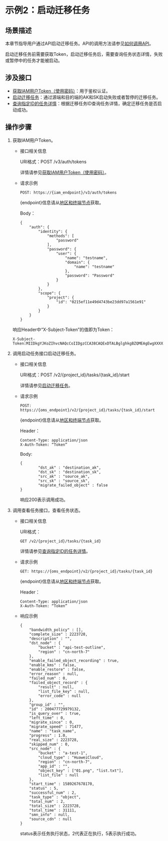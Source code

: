 # 示例2：启动迁移任务<a name="oms_api_0031"></a>

## 场景描述<a name="section1481320233541"></a>

本章节指导用户通过API启动迁移任务。API的调用方法请参见[如何调用API](如何调用API.md)。

启动迁移任务前需要获取Token，启动迁移任务后，需要查询任务状态详情，失败或暂停中的任务才能被启动。

## 涉及接口<a name="section85887180557"></a>

-   [获取IAM用户Token（使用密码）](https://support.huaweicloud.com/api-iam/iam_30_0001.html)：用于鉴权认证。
-   [启动迁移任务](启动迁移任务.md)：通过源端和目的端的AK和SK启动失败或者暂停的迁移任务。
-   [查询指定ID的任务详情](查询指定ID的任务详情.md)：根据迁移任务ID查询任务详情，确定迁移任务是否启动成功。

## 操作步骤<a name="section432513411130"></a>

1.  获取IAM用户Token。

    -   接口相关信息

        URI格式：POST /v3/auth/tokens

        详情请参见[获取IAM用户Token（使用密码）](https://support.huaweicloud.com/api-iam/iam_30_0001.html)。

    -   请求示例

        ```
        POST: https://{iam_endpoint}/v3/auth/tokens
        ```

        \{endpoint\}信息请从[地区和终端节点](https://developer.huaweicloud.com/endpoint?IAM)获取。

        Body：

        ```
        {
            "auth": {
                "identity": {
                    "methods": [
                        "password"
                    ],
                    "password": {
                        "user": {
                            "name": "testname",
                            "domain": {
                                "name": "testname"
                            },
                            "password": "Password"
                        }
                    }
                },
                "scope": {
                    "project": {
                        "id": "0215ef11e49d4743be23dd97a1561e91"
                    }
                }
            }
        }
        ```

    响应Header中“X-Subject-Token”的值即为Token：

    ```
    X-Subject-Token:MIIDkgYJKoZIhvcNAQcCoIIDgzCCA38CAQExDTALBglghkgBZQMEAgEwgXXXXX...
    ```

2.  调用启动任务接口启动迁移任务。
    -   接口相关信息

        URI格式：POST /v2/\{project\_id\}/tasks/\{task\_id\}/start

        详情请参见[启动迁移任务](启动迁移任务.md)。

    -   请求示例

        ```
        POST: https://{oms_endpoint}/v2/{project_id}/tasks/{task_id}/start
        ```

        \{endpoint\}信息请从[地区和终端节点](https://developer.huaweicloud.com/endpoint?OMS)获取。

        Header：

        ```
        Content-Type: application/json
        X-Auth-Token: “Token”
        ```

        Body:

        ```
        {
                "dst_ak" : "destination_ak",
                "dst_sk" : "destination_sk",
                "src_ak" : "source_ak",
                "src_sk" : "source_sk",
                "migrate_failed_object" : false
        }
        ```

        响应200表示调用成功。

3.  调用查看任务接口，查看任务状态。
    -   接口相关信息

        URI格式：

        ```
        GET /v2/{project_id}/tasks/{task_id}
        ```

        详情请参见[查询指定ID的任务详情](查询指定ID的任务详情.md)。

    -   请求示例

        ```
        GET: https://{oms_endpoint}/v2/{project_id}/tasks/{task_id}
        ```

        \{endpoint\}信息请从[地区和终端节点](https://developer.huaweicloud.com/endpoint?OMS)获取。

        Header：

        ```
        Content-Type: application/json
        X-Auth-Token: “Token”
        ```

    -   响应示例

        ```
        {
        	"bandwidth_policy" : [],
        	"complete_size" : 2223728,
        	"description" : "",
        	"dst_node" : {
        		"bucket" : "api-test-outline",
        		"region" : "cn-north-7"
        	},
        	"enable_failed_object_recording" : true,
        	"enable_kms" : false,
        	"enable_restore" : false,
        	"error_reason" : null,
        	"failed_num" : 0,
        	"failed_object_record" : {
        		"result" : null,
        		"list_file_key" : null,
        		"error_code" : null
        	},
        	"group_id" : "",
        	"id" : 200477729979132,
        	"is_query_over" : true,
        	"left_time" : 0,
        	"migrate_since" : 0,
        	"migrate_speed" : 71477,
        	"name" : "task_name",
        	"progress" : 1.0,
        	"real_size" : 2223728,
        	"skipped_num" : 0,
        	"src_node" : {
        		"bucket" : "a-test-1",
        		"cloud_type" : "HuaweiCloud",
        		"region" : "cn-north-7",
        		"app_id" : "",
        		"object_key" : ["01.png", "list.txt"],
        		"list_file" : null
        	},
        	"start_time" : 1589267678170,
        	"status" : 5,
        	"successful_num" : 2,
        	"task_type" : "object",
        	"total_num" : 2,
        	"total_size" : 2223728,
        	"total_time" : 31111,
        	"smn_info" : null,
        	"source_cdn" : null
        }                
        ```

        status表示任务执行状态，2代表正在执行，5表示执行成功。



